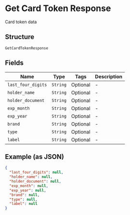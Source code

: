 
# Get Card Token Response

Card token data

## Structure

`GetCardTokenResponse`

## Fields

| Name | Type | Tags | Description |
|  --- | --- | --- | --- |
| `last_four_digits` | `String` | Optional | - |
| `holder_name` | `String` | Optional | - |
| `holder_document` | `String` | Optional | - |
| `exp_month` | `String` | Optional | - |
| `exp_year` | `String` | Optional | - |
| `brand` | `String` | Optional | - |
| `type` | `String` | Optional | - |
| `label` | `String` | Optional | - |

## Example (as JSON)

```json
{
  "last_four_digits": null,
  "holder_name": null,
  "holder_document": null,
  "exp_month": null,
  "exp_year": null,
  "brand": null,
  "type": null,
  "label": null
}
```

